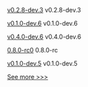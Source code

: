 
[v0.2.8-dev.3](https://github.com/hyperledger/aries-askar/releases/tag/v0.2.8-dev.3) v0.2.8-dev.3

[v0.1.0-dev.6](https://github.com/hyperledger/anoncreds-rs/releases/tag/v0.1.0-dev.6) v0.1.0-dev.6

[v0.4.0-dev.6](https://github.com/hyperledger/indy-vdr/releases/tag/v0.4.0-dev.6) v0.4.0-dev.6

[0.8.0-rc0](https://github.com/hyperledger/aries-cloudagent-python/releases/tag/0.8.0-rc0) 0.8.0-rc

[v0.1.0-dev.5](https://github.com/hyperledger/anoncreds-rs/releases/tag/v0.1.0-dev.5) v0.1.0-dev.5


[See more >>>](https://start-here.hyperledger.org/releases)
